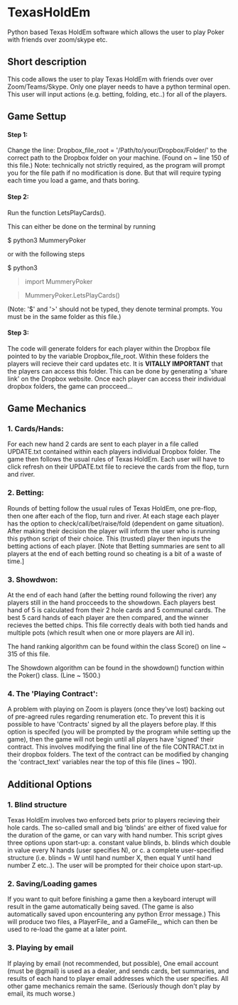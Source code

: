 # TexasHoldEm
Python based Texas HoldEm software which allows the user to play Poker with friends over zoom/skype etc. 

## Short description ##
This code allows the user to play Texas HoldEm with 
friends over over Zoom/Teams/Skype. Only one player 
needs to have a python terminal open. This user 
will input actions (e.g. betting, folding, etc..) 
for all of the players. 

## Game Settup ##
#### Step 1: 
Change the line:
Dropbox_file_root = '/Path/to/your/Dropbox/Folder/'
to the correct path to the Dropbox folder on your 
machine.  (Found on ~ line 150 of this file.) 
Note: technically not strictly required, as the 
program will prompt you for the file path if no 
modification is done. But that will require typing
each time you load a game, and thats boring.  

#### Step 2: 
Run the function LetsPlayCards().

This can either be done on the terminal by running

$ python3 MummeryPoker

or with the following steps

$ python3 

> import MummeryPoker

> MummeryPoker.LetsPlayCards()

(Note: '$' and '>' should not be typed, they denote
terminal prompts. You must be in the same folder
as this file.)

#### Step 3:
The code will generate folders for each player within
the Dropbox file pointed to by the variable Dropbox_file_root.
Within these folders the players will recieve their 
card updates etc. It is **VITALLY IMPORTANT** that the 
players can access this folder. This can be done by 
generating a 'share link' on the Dropbox website. 
Once each player can access their individual dropbox
folders, the game can procceed...

## Game Mechanics 
### 1. Cards/Hands:
For each new hand 2 cards are sent to each player in
a file called UPDATE.txt contained within each players
individual Dropbox folder. The game then follows the 
usual rules of Texas HoldEm. Each user will have to 
click refresh on their UPDATE.txt file to recieve the 
cards from the flop, turn and river. 

### 2. Betting:
Rounds of betting follow the usual rules of Texas HoldEm,
one pre-flop, then one after each of the flop, turn and
river.  At each stage each player has the option to 
check/call/bet/raise/fold (dependent on game situation). 
After making their decision the player will inform the 
user who is running this python script of their choice. 
This (trusted) player then inputs the betting actions of
each player. [Note that Betting summaries are sent to all
players at the end of each betting round so cheating is a
bit of a waste of time.] 

### 3. Showdwon:
At the end of each hand (after the betting round following
the river) any players still in the hand procceeds to the 
showdown. Each players best hand of 5 is calculated from 
their 2 hole cards and 5 communal cards. The best 5 card 
hands of each player are then compared, and the winner 
recieves the betted chips. This file correctly deals with 
both tied hands and multiple pots (which result when one 
or more players are All in).

The hand ranking algorithm can be found within the class 
Score() on line ~ 315 of this file. 

The Showdown algorithm can be found in the showdown() 
function within the Poker() class. (Line ~ 1500.)

### 4. The 'Playing Contract':
A problem with playing on Zoom is players (once they've lost)
backing out of pre-agreed rules regarding renumeration etc.
To prevent this it is possible to have 'Contracts' signed by
all the players before play. If this option is specifed 
(you will be prompted by the program while setting up the game), 
then the game will not begin until all players have 'signed' 
their contract. This involves modifying the final line of the 
file CONTRACT.txt in their dropbox folders. The text of the 
contract can be modified by changing the 'contract_text' 
variables near the top of this file (lines ~ 190). 

## Additional Options 
### 1. Blind structure 
Texas HoldEm involves two enforced bets prior to players
recieving their hole cards. The so-called small and big
'blinds' are either of fixed value for the duration of the 
game, or can vary with hand number. This script gives three
options upon start-up: a. constant value blinds, b. blinds
which double in value every N hands (user specifies N), or 
c. a complete user-specified structure (i.e. blinds = W until
hand number X, then equal Y until hand number Z etc..). 
The user will be prompted for their choice upon start-up.

### 2. Saving/Loading games
If you want to quit before finishing a game then a keyboard
interupt will result in the game automatically being saved.
(The game is also automatically saved upon encountering any
python Error message.) This will produce two files, a 
PlayerFile_ and a GameFile_, which can then be used to re-load
the game at a later point. 

### 3. Playing by email 
If playing by email (not recommended, but possible),
One email account (must be @gmail) is used as a dealer, 
and sends cards, bet summaries, and results of each hand
to player email addresses which  the user specifies. 
All other game mechanics remain the same. 
(Seriously though don't play by email, its much worse.)
